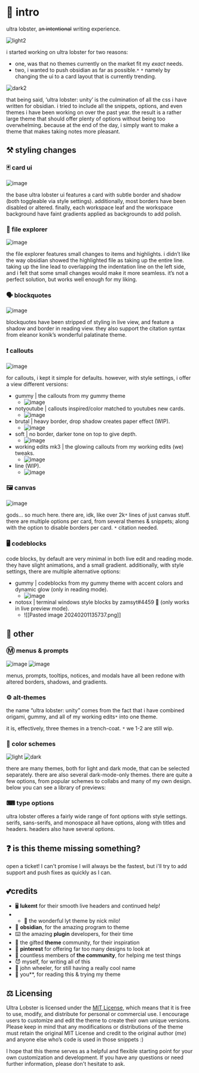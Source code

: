 # 📝 intro
ultra lobster, a~~n intentional~~ writing experience.

![light2](https://github.com/7368697661/Ultra-Lobster/assets/87339163/6c9ff476-54e5-4172-b6ea-90c3e967b1a9)

i started working on ultra lobster for two reasons: 
- one, was that no themes currently on the market fit my _exact_ needs. 
- two, i wanted to push obsidian as far as possible.`*`
`*` namely by changing the ui to a card layout that is currently trending.

![dark2](https://github.com/7368697661/Ultra-Lobster/assets/87339163/12521af1-5d62-4c50-978f-08f342f14040)

that being said, ‘ultra lobster: unity’ is the culmination of all the css i have written for obsidian. i tried to include all the snippets, options, and even themes i have been working on over the past year. the result is a rather large theme that should offer plenty of options without being too overwhelming. because at the end of the day, i simply want to make a theme that makes taking notes more pleasant.

## ⚒ styling changes

### 🃏 card ui

![image](https://github.com/7368697661/Ultra-Lobster/assets/87339163/ae258856-ff32-4482-bb38-fdc050cc18d6)

the base ultra lobster ui features a card with subtle border and shadow (both toggleable via style settings). additionally, most borders have been disabled or altered. finally, each workspace leaf and the workspace background have faint gradients applied as backgrounds to add polish.

### 📁 file explorer

![image](https://github.com/7368697661/Ultra-Lobster/assets/87339163/8c1f6aed-dbc0-40ac-a3e7-20bdf13cf798)

the file explorer features small changes to items and highlights. i didn’t like the way obsidian showed the highlighted file as taking up the entire line. taking up the line lead to overlapping the indentation line on the left side, and i felt that some small changes would make it more seamless. it’s not a perfect solution, but works well enough for my liking.

### 🗣 blockquotes

![image](https://github.com/7368697661/Ultra-Lobster/assets/87339163/c6659f55-b9f8-4ecd-a9ba-d7efff2c001a)

blockquotes have been stripped of styling in live view, and feature a shadow and border in reading view. they also support the citation syntax from eleanor konik’s wonderful palatinate theme.

### ❗ callouts

![image](https://github.com/7368697661/Ultra-Lobster/assets/87339163/28ecf572-b835-42ce-907d-320f5d048eec)

for callouts, i kept it simple for defaults. however, with style settings, i offer a view different versions:
- gummy | the callouts from my gummy theme
	- ![image](https://github.com/7368697661/Ultra-Lobster/assets/87339163/beb8efcd-5cf4-44ae-80ca-c997dfb1a27f)
- notyoutube | callouts inspired/color matched to youtubes new cards.
	- ![image](https://github.com/7368697661/Ultra-Lobster/assets/87339163/754f6ed4-a8d4-40a9-835f-777f09f0780a)
- brutal | heavy border, drop shadow creates paper effect (WIP).
	- ![image](https://github.com/7368697661/Ultra-Lobster/assets/87339163/1aec133b-574b-4f36-b136-706a1a9519fa)
- soft | no border, darker tone on top to give depth.
	- ![image](https://github.com/7368697661/Ultra-Lobster/assets/87339163/3324203c-b131-4f66-9992-77a51f0c71b6)
- working edits mk3 | the glowing callouts from my working edits (we) tweaks.
	- ![image](https://github.com/7368697661/Ultra-Lobster/assets/87339163/629ed047-682d-4273-863b-44faf361eae7)
- line (WIP).
	- ![image](https://github.com/7368697661/Ultra-Lobster/assets/87339163/a4ba69d0-ecee-4a20-ad50-a5d780733b06)

### 🖼 canvas

![image](https://github.com/7368697661/Ultra-Lobster/assets/87339163/6af9ca46-1a44-4d15-84ed-5bfefa3146b9)

gods… so much here. there are, idk, like over 2k`*` lines of just canvas stuff. there are multiple options per card, from several themes & snippets; along with the option to disable borders per card.
`*` citation needed.

### 🖥 codeblocks
code blocks, by default are very minimal in both live edit and reading mode. they have slight animations, and a small gradient. additionally, with style settings, there are multiple alternative options:
- gummy | codeblocks from my gummy theme with accent colors and dynamic glow (only in reading mode).
	- ![image](https://github.com/7368697661/Ultra-Lobster/assets/87339163/ff0fd5d8-511d-442f-bbfc-87f30598a026)
- notosx | terminal windows style blocks by zamsyt#4459 💖 (only works in live preview mode).
	- ![[Pasted image 20240201135737.png]]

## 📍 other

### Ⓜ menus & prompts

![image](https://github.com/7368697661/Ultra-Lobster/assets/87339163/5cebacdf-3f48-4509-8b98-92b900b5ecf6)
![image](https://github.com/7368697661/Ultra-Lobster/assets/87339163/d5fce76c-f057-4fd4-859d-bd3e0c91f3f4)

menus, prompts, tooltips, notices, and modals have all been redone with altered borders, shadows, and gradients.

### ⚙ alt-themes
the name “ultra lobster: unity” comes from the fact that i have combined origami, gummy, and all of my working edits`*` into one theme. 

it is, effectively, three themes in a trench-coat.
`*` we 1-2 are still wip.

### 🎨 color schemes

![light](https://github.com/7368697661/Ultra-Lobster/assets/87339163/d99611d4-eb32-4ab8-bc8b-020952dc72ba)
![dark](https://github.com/7368697661/Ultra-Lobster/assets/87339163/53ce1e25-628f-4697-8df4-9c60a62b684f)

there are many themes, both for light and dark mode, that can be selected separately. there are also several dark-mode-only themes. there are quite a few options, from popular schemes to collabs and many of my own design. below you can see a library of previews:

### ⌨ type options
ultra lobster offeres a fairly wide range of font options with style settings. serifs, sans-serifs, and monospace all have options, along with titles and headers. headers also have several options.

## ❓ is this theme missing something?
open a ticket! I can't promise I will always be the fastest, but i'll try to add support and push fixes as quickly as I can.

## 💕credits
-  🖥️ **lukemt** for their smooth live headers and continued help!
- - 💭 the wonderful lyt theme by nick milo!
-  💎 **obsidian**, for the amazing program to theme
-  ⌨️ the amazing **plugin** developers, for their time
-  🎨 the gifted **theme** community, for their inspiration
-  📌 **pinterest** for offering far too many designs to look at
-  👯 countless members of **the community**, for helping me test things
-  😈 myself, for writing all of this
-  🎡 john wheeler, for still having a really cool name
-  💖 you**, for reading this & trying my theme

## ⚖️ Licensing
Ultra Lobster is licensed under the [MIT License](https://opensource.org/licenses/MIT), which means that it is free to use, modify, and distribute for personal or commercial use. I encourage users to customize and edit the theme to create their own unique versions. Please keep in mind that any modifications or distributions of the theme must retain the original MIT License and credit to the original author (*me*) and anyone else who’s code is used in those snippets :)

I hope that this theme serves as a helpful and flexible starting point for your own customization and development. If you have any questions or need further information, please don't hesitate to ask.
